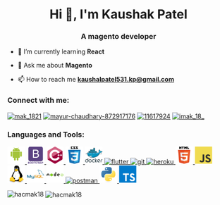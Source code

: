 <h1 align="center">Hi 👋, I'm Kaushak Patel</h1>
<h3 align="center">A magento developer</h3>

- 🌱 I’m currently learning **React**

- 💬 Ask me about **Magento**

- 📫 How to reach me **kaushalpatel531.kp@gmail.com**

<h3 align="left">Connect with me:</h3>
<p align="left">
<a href="https://twitter.com/mak_1821" target="blank"><img align="center" src="https://cdn.jsdelivr.net/npm/simple-icons@3.0.1/icons/twitter.svg" alt="mak_1821" height="30" width="40" /></a>
<a href="https://linkedin.com/in/mayur-chaudhary-872917176" target="blank"><img align="center" src="https://cdn.jsdelivr.net/npm/simple-icons@3.0.1/icons/linkedin.svg" alt="mayur-chaudhary-872917176" height="30" width="40" /></a>
<a href="https://stackoverflow.com/users/11617924" target="blank"><img align="center" src="https://cdn.jsdelivr.net/npm/simple-icons@3.0.1/icons/stackoverflow.svg" alt="11617924" height="30" width="40" /></a>
<a href="https://instagram.com/imak_18_" target="blank"><img align="center" src="https://cdn.jsdelivr.net/npm/simple-icons@3.0.1/icons/instagram.svg" alt="imak_18_" height="30" width="40" /></a>
</p>

<h3 align="left">Languages and Tools:</h3>
<p align="left"> <a href="https://developer.android.com" target="_blank"> <img src="https://raw.githubusercontent.com/devicons/devicon/master/icons/android/android-original-wordmark.svg" alt="android" width="40" height="40"/> </a> <a href="https://getbootstrap.com" target="_blank"> <img src="https://raw.githubusercontent.com/devicons/devicon/master/icons/bootstrap/bootstrap-plain-wordmark.svg" alt="bootstrap" width="40" height="40"/> </a> <a href="https://www.w3schools.com/cpp/" target="_blank"> <img src="https://raw.githubusercontent.com/devicons/devicon/master/icons/cplusplus/cplusplus-original.svg" alt="cplusplus" width="40" height="40"/> </a> <a href="https://www.w3schools.com/css/" target="_blank"> <img src="https://raw.githubusercontent.com/devicons/devicon/master/icons/css3/css3-original-wordmark.svg" alt="css3" width="40" height="40"/> </a> <a href="https://www.docker.com/" target="_blank"> <img src="https://raw.githubusercontent.com/devicons/devicon/master/icons/docker/docker-original-wordmark.svg" alt="docker" width="40" height="40"/> </a> <a href="https://flutter.dev" target="_blank"> <img src="https://www.vectorlogo.zone/logos/flutterio/flutterio-icon.svg" alt="flutter" width="40" height="40"/> </a> <a href="https://git-scm.com/" target="_blank"> <img src="https://www.vectorlogo.zone/logos/git-scm/git-scm-icon.svg" alt="git" width="40" height="40"/> </a> <a href="https://heroku.com" target="_blank"> <img src="https://www.vectorlogo.zone/logos/heroku/heroku-icon.svg" alt="heroku" width="40" height="40"/> </a> <a href="https://www.w3.org/html/" target="_blank"> <img src="https://raw.githubusercontent.com/devicons/devicon/master/icons/html5/html5-original-wordmark.svg" alt="html5" width="40" height="40"/> </a> <a href="https://developer.mozilla.org/en-US/docs/Web/JavaScript" target="_blank"> <img src="https://raw.githubusercontent.com/devicons/devicon/master/icons/javascript/javascript-original.svg" alt="javascript" width="40" height="40"/> </a> <a href="https://www.linux.org/" target="_blank"> <img src="https://raw.githubusercontent.com/devicons/devicon/master/icons/linux/linux-original.svg" alt="linux" width="40" height="40"/> </a> <a href="https://www.mysql.com/" target="_blank"> <img src="https://raw.githubusercontent.com/devicons/devicon/master/icons/mysql/mysql-original-wordmark.svg" alt="mysql" width="40" height="40"/> </a> <a href="https://nodejs.org" target="_blank"> <img src="https://raw.githubusercontent.com/devicons/devicon/master/icons/nodejs/nodejs-original-wordmark.svg" alt="nodejs" width="40" height="40"/> </a> <a href="https://postman.com" target="_blank"> <img src="https://www.vectorlogo.zone/logos/getpostman/getpostman-icon.svg" alt="postman" width="40" height="40"/> </a> <a href="https://www.python.org" target="_blank"> <img src="https://raw.githubusercontent.com/devicons/devicon/master/icons/python/python-original.svg" alt="python" width="40" height="40"/> </a> <a href="https://www.typescriptlang.org/" target="_blank"> <img src="https://raw.githubusercontent.com/devicons/devicon/master/icons/typescript/typescript-original.svg" alt="typescript" width="40" height="40"/> </a> </p>

<p><img align="left" src="https://github-readme-stats.vercel.app/api/top-langs?username=hacmak18&show_icons=true&locale=en&layout=compact" alt="hacmak18" /></p>

<p>&nbsp;<img align="center" src="https://github-readme-stats.vercel.app/api?username=hacmak18&show_icons=true&locale=en" alt="hacmak18" /></p>
